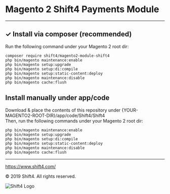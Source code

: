 # Magento 2 Shift4 Payments Module

---

## ✓ Install via composer (recommended)
Run the following command under your Magento 2 root dir:

```
composer require shift4/magento2-module-shift4
php bin/magento maintenance:enable
php bin/magento setup:upgrade
php bin/magento setup:di:compile
php bin/magento setup:static-content:deploy
php bin/magento maintenance:disable
php bin/magento cache:flush
```

## Install manually under app/code
Download & place the contents of this repository under {YOUR-MAGENTO2-ROOT-DIR}/app/code/Shift4/Shift4  
Then, run the following commands under your Magento 2 root dir:
```
php bin/magento maintenance:enable
php bin/magento setup:upgrade
php bin/magento setup:di:compile
php bin/magento setup:static-content:deploy
php bin/magento maintenance:disable
php bin/magento cache:flush
```

---

https://www.shift4.com/

© 2019 Shift4.
All rights reserved.

![Shift4 Logo](https://www.shift4.com/images/shift4.png)
